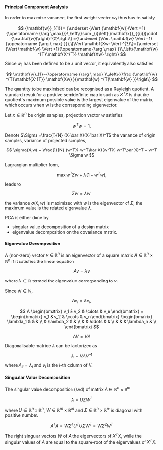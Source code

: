 #### Principal Component Analysis
In order to maximize variance, the first weight vector $w_{1}$ thus has to satisfy

$$
{\mathbf{w}}_{{1}}=
{\underset  {\Vert {\mathbf{w}}\Vert =1}{\operatorname {\arg \,max}}}\,\left\{\sum _{i}\left({\mathbf{x}}_{{(i)}}\cdot {\mathbf{w}}\right)^{2}\right\}
={\underset {\Vert \mathbf{w} \Vert =1}{\operatorname {\arg \,max} }}\,\{\Vert \mathbf{Xw} \Vert ^{2}\}={\underset {\Vert \mathbf{w} \Vert =1}{\operatorname {\arg \,max} }}\,\left\{\mathbf{w} ^{T}\mathbf{X^{T}} \mathbf{Xw} \right\}
$$

Since $w_1$ has been defined to be a unit vector, it equivalently also satisfies

$$
\mathbf{w}_{1}={\operatorname {\arg \,max} }\,\left\{{\frac {\mathbf{w} ^{T}\mathbf{X^{T}} \mathbf{Xw} }{\mathbf{w} ^{T}\mathbf{w} }}\right\}
$$

The quantity to be maximised can be recognised as a Rayleigh quotient. 
A standard result for a positive semidefinite matrix such as $X^TX$ is that 
the quotient's maximum possible value is the largest eigenvalue of the matrix, which occurs when w is the corresponding eigenvector.

Let $x\in\mathbb{R}^n$ be origin samples, projection vector $w$ satisfies

$$
w^Tw = 1.
$$

Denote $\Sigma =\frac{1}{N} (X-\bar X)(X-\bar X)^T$ the variance of origin samples,
variance of projected samples, 

$$
\sigma(X,w) = \frac{1}{N} (w^TX-w^T\bar X)(w^TX-w^T\bar X)^T = w^T \Sigma w
$$

Lagrangian multiplier form,

$$
\operatorname{max} w^T\Sigma w + \lambda (1-w^Tw),
$$

leads to

$$
\Sigma w = \lambda w.
$$

the variance $\sigma(X,w)$ is maximized with $w$ is the eigenvector of $\Sigma$,
the maximum value is the related eigenvalue $\lambda$.


PCA is either done by 
* singular value decomposition of a design matrix;
* eigenvalue decomposition on the covariance matrix.

#### Eigenvalue Decomposition
A (non-zero) vector $v\in\mathbb{R}^n$ is an eigenvector of a square matrix $A\in\mathbb{R}^n\times\mathbb{R}^n$ if it satisfies the linear equation

$$
{A} {v} =\lambda {v} 
$$

where $\lambda\in\mathbb{R}$ termed the eigenvalue corresponding to $v$. 


Since 
$\forall i\in\mathbb{N}$, 

$$
{A} {v_i} =\lambda {v_i} ,
$$

$$
A
\begin{bmatrix}
v_1 & v_2 & \cdots & v_n 
\end{bmatrix} =
\begin{bmatrix}
v_1 & v_2 & \cdots & v_n 
\end{bmatrix}
\begin{bmatrix}
\lambda_1 & & & \\
& \lambda_2 & & \\
& & \ddots & & \\
& & & \lambda_n & \\
\end{bmatrix}
$$

$$
A V = V\Lambda
$$

Diagonalisable matrice $A$ can be factorized as

$$
A = V\Lambda V^{-1}
$$

where $\Lambda_{ii}=\lambda_i$ and $v_i$ is the $i$-th column of $V$.


#### Singualar Value Decomposition
The singular value decomposition (svd) of matrix $A\in\mathbb{R}^n\times\mathbb{R}^m$

$$
A = U\Sigma W^T
$$

where $U\in\mathbb{R}^n\times\mathbb{R}^n$,
$W\in\mathbb{R}^m\times\mathbb{R}^m$ and
$\Sigma\in\mathbb{R}^n\times\mathbb{R}^m$ is diagonal with positive number.

$$
A^TA = W\Sigma^TU^T U\Sigma W^T = W\Sigma^2 W^T
$$

The right singular vectors $W$ of $A$ the eigenvectors of $X^TX$,
while the singular values of $A$ are equal to the square-root of the eigenvalues of $X^TX$.

